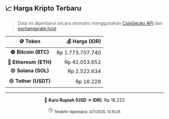 

<!-- HARGA_KRIPTO -->
## 📈 Harga Kripto Terbaru

> Data ini diperbarui secara otomatis menggunakan [CoinGecko API](https://www.coingecko.com/) dan [exchangerate.host](https://exchangerate.host/)

<div align="center">

| 🪙 Token | 💰 Harga (IDR) |
|:------:|---------------:|
| 🟠 **Bitcoin (BTC)**   | Rp 1.773.707.740 |
| 🔵 **Ethereum (ETH)**  | Rp 42.053.652 |
| 🟣 **Solana (SOL)**    | Rp 2.522.634 |
| 🟢 **Tether (USDT)**   | Rp 16.228 |

---

💱 **Kurs Rupiah (USD → IDR)**: Rp 16.223

🕒 <sub>Terakhir diperbarui: 3/7/2025, 13.15.05</sub>

</div>
<!-- /HARGA_KRIPTO -->